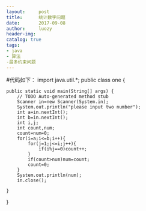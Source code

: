 ```yaml
---
layout:     post
title:      统计数字问题
date:       2017-09-08
author:     luozy
header-img: 
catalog: true
tags:
- java
- 算法
-最多约束问题
---
```

#代码如下：
import java.util.*;
public class one {

	public static void main(String[] args) {
		// TODO Auto-generated method stub
		Scanner in=new Scanner(System.in);
		System.out.println("please input two number");
		int a=in.nextInt();
		int b=in.nextInt();
		int i,j;
		int count,num;
		count=num=0;
		for(i=a;i<=b;i++){
			for(j=1;j<=i;j++){
				if(i%j==0)count++;
			}
			if(count>num)num=count;
			count=0;
		}
		System.out.println(num);
		in.close();
		
	}

}
                
